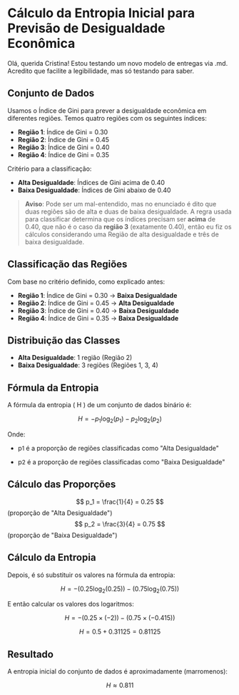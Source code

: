 # Cálculo da Entropia Inicial para Previsão de Desigualdade Econômica

Olá, querida Cristina! Estou testando um novo modelo de entregas via .md. Acredito que facilite a legibilidade, mas só testando para saber.

## Conjunto de Dados

Usamos o Índice de Gini para prever a desigualdade econômica em diferentes regiões. Temos quatro regiões com os seguintes índices:

- **Região 1**: Índice de Gini = 0.30
- **Região 2**: Índice de Gini = 0.45
- **Região 3**: Índice de Gini = 0.40
- **Região 4**: Índice de Gini = 0.35

Critério para a classificação:
- **Alta Desigualdade**: Índices de Gini acima de 0.40
- **Baixa Desigualdade**: Índices de Gini abaixo de 0.40


> **Aviso**: Pode ser um mal-entendido, mas no enunciado é dito que duas regiões são de alta e duas de baixa desigualdade. A regra usada para classificar determina que os índices precisam ser **acima** de 0.40, que não é o caso da **região 3** (exatamente 0.40), então eu fiz os cálculos considerando uma Região de alta desigualdade e três de baixa  desigualdade.

## Classificação das Regiões

Com base no critério definido, como explicado antes:

- **Região 1**: Índice de Gini = 0.30 → **Baixa Desigualdade**
- **Região 2**: Índice de Gini = 0.45 → **Alta Desigualdade**
- **Região 3**: Índice de Gini = 0.40 → **Baixa Desigualdade**
- **Região 4**: Índice de Gini = 0.35 → **Baixa Desigualdade**

## Distribuição das Classes

- **Alta Desigualdade**: 1 região (Região 2)
- **Baixa Desigualdade**: 3 regiões (Regiões 1, 3, 4)

## Fórmula da Entropia

A fórmula da entropia \( H \) de um conjunto de dados binário é:

$$
H = - p_1 \log_2(p_1) - p_2 \log_2(p_2)
$$

Onde:
- <p>p<span style="font-size: .8rem;">1</span> é a proporção de regiões classificadas como "Alta Desigualdade"</p>
- <p>p<span style="font-size: .8rem;">2</span> é a proporção de regiões classificadas como "Baixa Desigualdade"

## Cálculo das Proporções

$$
p_1 = \frac{1}{4} = 0.25
$$
(proporção de "Alta Desigualdade")
$$
p_2 = \frac{3}{4} = 0.75
$$
(proporção de "Baixa Desigualdade")

## Cálculo da Entropia

Depois, é só substituir os valores na fórmula da entropia:

$$
H = - \left( 0.25 \log_2(0.25) \right) - \left( 0.75 \log_2(0.75) \right)
$$

E então calcular os valores dos logaritmos:

$$
H = - \left( 0.25 \times (-2) \right) - \left( 0.75 \times (-0.415) \right)
$$

$$
H = 0.5 + 0.31125 = 0.81125
$$

## Resultado

A entropia inicial do conjunto de dados é aproximadamente (marromenos):

$$
H \approx 0.811
$$